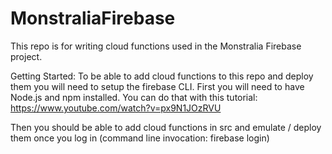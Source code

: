 # MonstraliaFirebase

This repo is for writing cloud functions used in the Monstralia Firebase project.

Getting Started:
To be able to add cloud functions to this repo and deploy them you will need to setup the firebase CLI.
First you will need to have Node.js and npm installed. You can do that with this tutorial: 
https://www.youtube.com/watch?v=px9N1JOzRVU

Then you should be able to add cloud functions in src and emulate / deploy them once you log in 
(command line invocation: firebase login)
